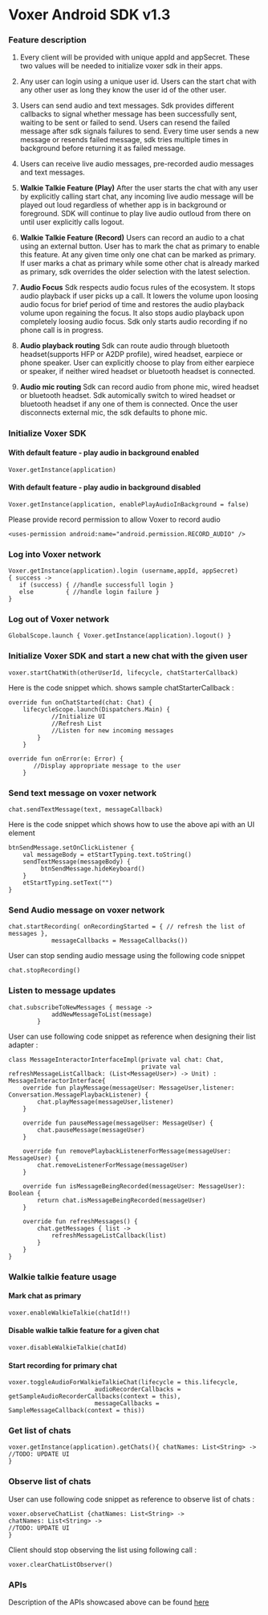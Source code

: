 # Voxer Android SDK v1.3

### Feature description

1. Every client will be provided with unique appId and appSecret. These two values will be needed to initialize voxer sdk in their apps.
2. Any user can login using a unique user id. Users can the start chat with any other user as long they know the user id of the other user.  
3. Users can send audio and text messages. Sdk provides different callbacks to signal whether message has been successfully sent, waiting to be sent or failed to send. Users can resend the failed message after sdk signals failures to send. Every time user sends a new message or resends failed message, sdk tries multiple times in background before returning it as failed message. 
4. Users can receive live audio messages, pre-recorded audio messages and text messages.
5. **Walkie Talkie Feature (Play)** After the user starts the chat with any user by explicitly calling start chat, any incoming live audio message will be played out loud regardless of whether app is in background or foreground. SDK will continue to play live audio outloud from there on until user explicitly calls logout.
6. **Walkie Talkie Feature (Record)** Users can record an audio to a chat using an external button. User has to mark the chat as primary to enable this feature. At any given time only one chat can be marked as primary. If user marks a chat as primary while some other chat is already marked as primary, sdk overrides the older selection with the latest selection. 
7. **Audio Focus** Sdk respects audio focus rules of the ecosystem. It stops audio playback if user picks up a call. It lowers the volume upon loosing audio focus for brief period of time and restores the audio playback volume upon regaining the focus. It also stops audio playback upon completely loosing audio focus. Sdk only starts audio recording if no phone call is in progress. 
8. **Audio playback routing** Sdk can route audio through bluetooth headset(supports HFP or A2DP profile), wired headset, earpiece or phone speaker. User can explicitly choose to play from either earpiece or speaker, if neither wired headset or bluetooth headset is connected.

9. **Audio mic routing** Sdk can record audio from phone mic, wired headset or bluetooth headset. Sdk automically switch to wired headset or bluetooth headset if any one of them is connected. Once the user disconnects external mic, the sdk defaults to phone mic. 
### Initialize Voxer SDK 

#### With default feature - play audio in background enabled

```
Voxer.getInstance(application)
```

#### With default feature - play audio in background disabled

```
Voxer.getInstance(application, enablePlayAudioInBackground = false)
```


Please provide record permission to allow Voxer to record audio

```
<uses-permission android:name="android.permission.RECORD_AUDIO" />
```

### Log into Voxer network 

```
Voxer.getInstance(application).login (username,appId, appSecret) 
{ success ->
   if (success) { //handle successfull login }
   else         { //handle login failure }
}
 ```
 
 ### Log out of Voxer network
 
 ```
 GlobalScope.launch { Voxer.getInstance(application).logout() }
 
 ```

### Initialize Voxer SDK and start a new chat with the given user

```
voxer.startChatWith(otherUserId, lifecycle, chatStarterCallback)
```

Here is the code snippet which. shows sample chatStarterCallback : 

```
override fun onChatStarted(chat: Chat) {
    lifecycleScope.launch(Dispatchers.Main) {
            //Initialize UI
            //Refresh List
            //Listen for new incoming messages
        }
    }

override fun onError(e: Error) {
       //Display appropriate message to the user
    }
```
    
 
 ### Send text message on voxer network
 
 ```
 chat.sendTextMessage(text, messageCallback)
 ```
 
 Here is the code snippet which shows how to use the above api with an UI element
 
 ```
 btnSendMessage.setOnClickListener {
     val messageBody = etStartTyping.text.toString()
     sendTextMessage(messageBody) {
          btnSendMessage.hideKeyboard()
     }
     etStartTyping.setText("")
 }
 ```

### Send Audio message on voxer network

```
chat.startRecording( onRecordingStarted = { // refresh the list of messages },
            messageCallbacks = MessageCallbacks())
```

User can stop sending audio message using the following code snippet 

```
chat.stopRecording()
```

### Listen to message updates

```
chat.subscribeToNewMessages { message ->
            addNewMessageToList(message)
        }
```

User can use following code snippet as reference when designing their list adapter : 

```
class MessageInteractorInterfaceImpl(private val chat: Chat,
                                     private val refreshMessageListCallback: (List<MessageUser>) -> Unit) : MessageInteractorInterface{
    override fun playMessage(messageUser: MessageUser,listener: Conversation.MessagePlaybackListener) {
        chat.playMessage(messageUser,listener)
    }

    override fun pauseMessage(messageUser: MessageUser) {
        chat.pauseMessage(messageUser)
    }

    override fun removePlaybackListenerForMessage(messageUser: MessageUser) {
        chat.removeListenerForMessage(messageUser)
    }

    override fun isMessageBeingRecorded(messageUser: MessageUser): Boolean {
        return chat.isMessageBeingRecorded(messageUser)
    }

    override fun refreshMessages() {
        chat.getMessages { list ->
            refreshMessageListCallback(list)
        }
    }
}
```
### Walkie talkie feature usage
#### Mark chat as primary
```
voxer.enableWalkieTalkie(chatId!!)
```
#### Disable walkie talkie feature for a given chat
```
voxer.disableWalkieTalkie(chatId)
```
#### Start recording for primary chat
```
voxer.toggleAudioForWalkieTalkieChat(lifecycle = this.lifecycle,
                        audioRecorderCallbacks = getSampleAudioRecorderCallbacks(context = this),
                        messageCallbacks = SampleMessageCallback(context = this))
```

### Get list of chats
```
voxer.getInstance(application).getChats(){ chatNames: List<String> ->
//TODO: UPDATE UI
}
```

### Observe list of chats
User can use following code snippet as reference to observe list of chats : 

```
voxer.observeChatList {chatNames: List<String> ->
chatNames: List<String> ->
//TODO: UPDATE UI
}
```

Client should stop observing the list using following call : 
```
voxer.clearChatListObserver()
```

### APIs

Description of the  APIs showcased above can be found [here](docs/voxersdk/index.md)
